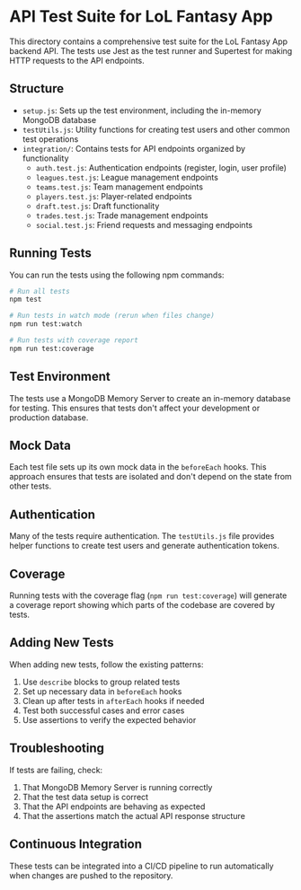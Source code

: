 # API Test Suite for LoL Fantasy App

This directory contains a comprehensive test suite for the LoL Fantasy App backend API. The tests use Jest as the test runner and Supertest for making HTTP requests to the API endpoints.

## Structure

- `setup.js`: Sets up the test environment, including the in-memory MongoDB database
- `testUtils.js`: Utility functions for creating test users and other common test operations
- `integration/`: Contains tests for API endpoints organized by functionality
  - `auth.test.js`: Authentication endpoints (register, login, user profile)
  - `leagues.test.js`: League management endpoints
  - `teams.test.js`: Team management endpoints
  - `players.test.js`: Player-related endpoints
  - `draft.test.js`: Draft functionality
  - `trades.test.js`: Trade management endpoints
  - `social.test.js`: Friend requests and messaging endpoints

## Running Tests

You can run the tests using the following npm commands:

```bash
# Run all tests
npm test

# Run tests in watch mode (rerun when files change)
npm run test:watch

# Run tests with coverage report
npm run test:coverage
```

## Test Environment

The tests use a MongoDB Memory Server to create an in-memory database for testing. This ensures that tests don't affect your development or production database.

## Mock Data

Each test file sets up its own mock data in the `beforeEach` hooks. This approach ensures that tests are isolated and don't depend on the state from other tests.

## Authentication

Many of the tests require authentication. The `testUtils.js` file provides helper functions to create test users and generate authentication tokens.

## Coverage

Running tests with the coverage flag (`npm run test:coverage`) will generate a coverage report showing which parts of the codebase are covered by tests.

## Adding New Tests

When adding new tests, follow the existing patterns:

1. Use `describe` blocks to group related tests
2. Set up necessary data in `beforeEach` hooks
3. Clean up after tests in `afterEach` hooks if needed
4. Test both successful cases and error cases
5. Use assertions to verify the expected behavior

## Troubleshooting

If tests are failing, check:

1. That MongoDB Memory Server is running correctly
2. That the test data setup is correct
3. That the API endpoints are behaving as expected
4. That the assertions match the actual API response structure

## Continuous Integration

These tests can be integrated into a CI/CD pipeline to run automatically when changes are pushed to the repository.
